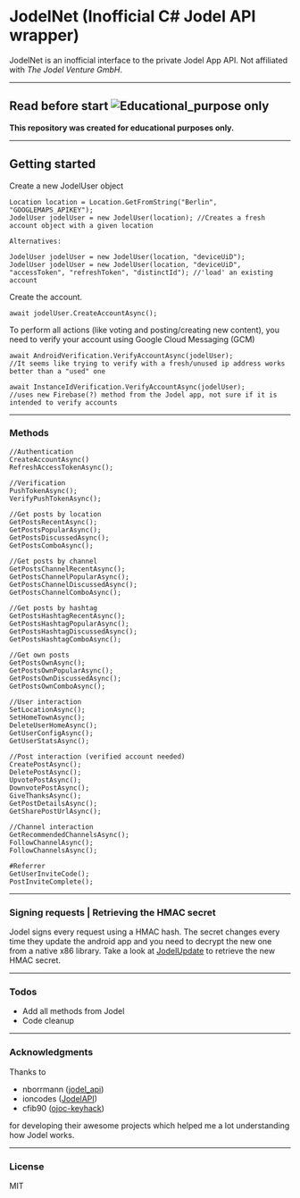 # JodelNet (Inofficial C# Jodel API wrapper)
JodelNet is an inofficial interface to the private Jodel App API. Not affiliated with *The Jodel Venture GmbH*.

----

## Read before start ![Educational_purpose only](https://img.shields.io/badge/Educational_purpose-only-brightgreen.svg)
**This repository was created for educational purposes only.**

----

## Getting started
Create a new JodelUser object
```
Location location = Location.GetFromString("Berlin", "GOOGLEMAPS_APIKEY");
JodelUser jodelUser = new JodelUser(location); //Creates a fresh account object with a given location

Alternatives:

JodelUser jodelUser = new JodelUser(location, "deviceUiD");
JodelUser jodelUser = new JodelUser(location, "deviceUiD", "accessToken", "refreshToken", "distinctId"); //'load' an existing account
```

Create the account.
```
await jodelUser.CreateAccountAsync();
```

To perform all actions (like voting and posting/creating new content), you need to verify your account using Google Cloud Messaging (GCM)
```
await AndroidVerification.VerifyAccountAsync(jodelUser);
//It seems like trying to verify with a fresh/unused ip address works better than a "used" one

await InstanceIdVerification.VerifyAccountAsync(jodelUser);
//uses new Firebase(?) method from the Jodel app, not sure if it is intended to verify accounts
```

----

### Methods
```
//Authentication
CreateAccountAsync()
RefreshAccessTokenAsync();

//Verification
PushTokenAsync();
VerifyPushTokenAsync();

//Get posts by location
GetPostsRecentAsync();
GetPostsPopularAsync();
GetPostsDiscussedAsync();
GetPostsComboAsync();

//Get posts by channel
GetPostsChannelRecentAsync();
GetPostsChannelPopularAsync();
GetPostsChannelDiscussedAsync();
GetPostsChannelComboAsync();

//Get posts by hashtag
GetPostsHashtagRecentAsync();
GetPostsHashtagPopularAsync();
GetPostsHashtagDiscussedAsync();
GetPostsHashtagComboAsync();

//Get own posts
GetPostsOwnAsync();
GetPostsOwnPopularAsync();
GetPostsOwnDiscussedAsync();
GetPostsOwnComboAsync();

//User interaction
SetLocationAsync();
SetHomeTownAsync();
DeleteUserHomeAsync();
GetUserConfigAsync();
GetUserStatsAsync();

//Post interaction (verified account needed)
CreatePostAsync();
DeletePostAsync();
UpvotePostAsync();
DownvotePostAsync();
GiveThanksAsync();
GetPostDetailsAsync();
GetSharePostUrlAsync();

//Channel interaction
GetRecommendedChannelsAsync();
FollowChannelAsync();
FollowChannelsAsync();

#Referrer
GetUserInviteCode();
PostInviteComplete();
```

----
### Signing requests | Retrieving the HMAC secret
Jodel signs every request using a HMAC hash. The secret changes every time they update the android app and you need to decrypt the new one from a native x86 library. Take a look at [JodelUpdate](https://github.com/WakaToa/JodelUpdate/) to retrieve the new HMAC secret.

----
### Todos

 - Add all methods from Jodel
 - Code cleanup
----
### Acknowledgments
Thanks to

 - nborrmann ([jodel_api](https://github.com/nborrmann/jodel_api))
 - ioncodes ([JodelAPI](https://github.com/ioncodes/JodelAPI))
 - cfib90 ([ojoc-keyhack](https://bitbucket.org/cfib90/ojoc-keyhack/overview))
 
for developing their awesome projects which helped me a lot understanding how Jodel works.

----
### License

MIT
